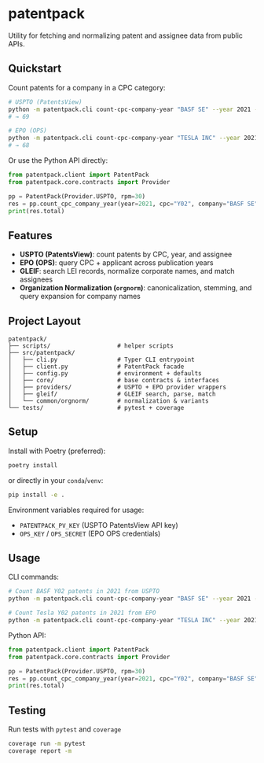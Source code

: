 
# patentpack

Utility for fetching and normalizing patent and assignee data from public APIs.

## Quickstart

Count patents for a company in a CPC category:

```bash
# USPTO (PatentsView)
python -m patentpack.cli count-cpc-company-year "BASF SE" --year 2021 --cpc Y02 --provider uspto
# → 69

# EPO (OPS)
python -m patentpack.cli count-cpc-company-year "TESLA INC" --year 2021 --cpc Y02 --provider epo
# → 68
```

Or use the Python API directly:

```python
from patentpack.client import PatentPack
from patentpack.core.contracts import Provider

pp = PatentPack(Provider.USPTO, rpm=30)
res = pp.count_cpc_company_year(year=2021, cpc="Y02", company="BASF SE")
print(res.total)
```

## Features

- **USPTO (PatentsView)**: count patents by CPC, year, and assignee
- **EPO (OPS)**: query CPC + applicant across publication years
- **GLEIF**: search LEI records, normalize corporate names, and match assignees
- **Organization Normalization (`orgnorm`)**: canonicalization, stemming, and query expansion for company names

## Project Layout

```
patentpack/
├── scripts/                   # helper scripts
├── src/patentpack/
│   ├── cli.py                 # Typer CLI entrypoint
│   ├── client.py              # PatentPack facade
│   ├── config.py              # environment + defaults
│   ├── core/                  # base contracts & interfaces
│   ├── providers/             # USPTO + EPO provider wrappers
│   ├── gleif/                 # GLEIF search, parse, match
│   └── common/orgnorm/        # normalization & variants
└── tests/                     # pytest + coverage
```

## Setup

Install with Poetry (preferred):

```bash
poetry install
```

or directly in your `conda`/`venv`:

```bash
pip install -e .
```

Environment variables required for usage:

- `PATENTPACK_PV_KEY` (USPTO PatentsView API key)
- `OPS_KEY` / `OPS_SECRET` (EPO OPS credentials)

## Usage

CLI commands:

```bash
# Count BASF Y02 patents in 2021 from USPTO
python -m patentpack.cli count-cpc-company-year "BASF SE" --year 2021 --cpc Y02 --provider uspto

# Count Tesla Y02 patents in 2021 from EPO
python -m patentpack.cli count-cpc-company-year "TESLA INC" --year 2021 --cpc Y02 --provider epo
```

Python API:

```python
from patentpack.client import PatentPack
from patentpack.core.contracts import Provider

pp = PatentPack(Provider.USPTO, rpm=30)
res = pp.count_cpc_company_year(year=2021, cpc="Y02", company="BASF SE")
print(res.total)
```

## Testing

Run tests with `pytest` and `coverage`

```bash
coverage run -m pytest
coverage report -m
```

